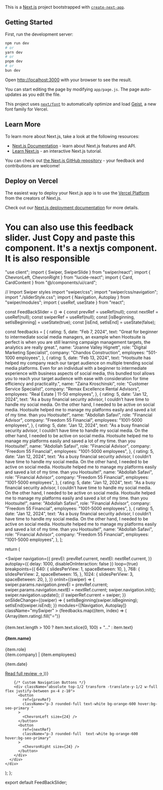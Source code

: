 This is a [Next.js](https://nextjs.org) project bootstrapped with [`create-next-app`](https://github.com/vercel/next.js/tree/canary/packages/create-next-app).

## Getting Started

First, run the development server:

```bash
npm run dev
# or
yarn dev
# or
pnpm dev
# or
bun dev
```

Open [http://localhost:3000](http://localhost:3000) with your browser to see the result.

You can start editing the page by modifying `app/page.js`. The page auto-updates as you edit the file.

This project uses [`next/font`](https://nextjs.org/docs/app/building-your-application/optimizing/fonts) to automatically optimize and load [Geist](https://vercel.com/font), a new font family for Vercel.

## Learn More

To learn more about Next.js, take a look at the following resources:

- [Next.js Documentation](https://nextjs.org/docs) - learn about Next.js features and API.
- [Learn Next.js](https://nextjs.org/learn) - an interactive Next.js tutorial.

You can check out [the Next.js GitHub repository](https://github.com/vercel/next.js) - your feedback and contributions are welcome!

## Deploy on Vercel

The easiest way to deploy your Next.js app is to use the [Vercel Platform](https://vercel.com/new?utm_medium=default-template&filter=next.js&utm_source=create-next-app&utm_campaign=create-next-app-readme) from the creators of Next.js.

Check out our [Next.js deployment documentation](https://nextjs.org/docs/app/building-your-application/deploying) for more details.


# You can also use this feedback slider. Just Copy and paste this component. It's a nextjs component. It is also responsible


"use client";
import { Swiper, SwiperSlide } from "swiper/react";
import { ChevronLeft, ChevronRight } from "lucide-react";
import { Card, CardContent } from "@/components/ui/card";

// Import Swiper styles
import "swiper/css";
import "swiper/css/navigation";
import "./sliderStyle.css";
import { Navigation, Autoplay } from "swiper/modules";
import { useRef, useState } from "react";

const FeedBackSlider = () => {
  const prevRef = useRef(null);
  const nextRef = useRef(null);
  const swiperRef = useRef(null);
  const [isBeginning, setIsBeginning] = useState(true);
  const [isEnd, setIsEnd] = useState(false);

  const feedbacks = [
    {
      rating: 5,
      date: "Feb 7, 2024",
      text: "Great for beginner to intermediate social media managers, an example when Hootsuite is perfect is when you are still learning campaign management targets, the analytics are really great.",
      name: "Joanne Valley Hignett",
      role: "Digital Marketing Specialist",
      company: "Chandos Construction",
      employees: "501-1000 employees",
    },
    {
      rating: 5,
      date: "Feb 13, 2024",
      text: "Hootsuite has helped my company reach our target audience on multiple trending social media platforms. Even for an individual with a beginner to intermediate experience with business aspects of social media, this bundled tool allows you to reach your target audience with ease with consideration for time efficiency and practicality.",
      name: "Zaina Kroschinski",
      role: "Customer Service Specialist",
      company: "Remax Excellence Rental Advisors",
      employees: "Real Estate | 11-50 employees",
    },
    {
      rating: 5,
      date: "Jan 12, 2024",
      text: "As a busy financial security advisor, I couldn’t have time to handle my social media. On the other hand, I needed to be active on social media. Hootsuite helped me to manage my platforms easily and saved a lot of my time. than you Hootsuite!",
      name: "Abdollah Safavi",
      role: "Financial Advisor",
      company: "Freedom 55 Financial",
      employees: "1001-5000 employees",
    },
    {
      rating: 5,
      date: "Jan 12, 2024",
      text: "As a busy financial security advisor, I couldn’t have time to handle my social media. On the other hand, I needed to be active on social media. Hootsuite helped me to manage my platforms easily and saved a lot of my time. than you Hootsuite!",
      name: "Abdollah Safavi",
      role: "Financial Advisor",
      company: "Freedom 55 Financial",
      employees: "1001-5000 employees",
    },
    {
      rating: 5,
      date: "Jan 12, 2024",
      text: "As a busy financial security advisor, I couldn’t have time to handle my social media. On the other hand, I needed to be active on social media. Hootsuite helped me to manage my platforms easily and saved a lot of my time. than you Hootsuite!",
      name: "Abdollah Safavi",
      role: "Financial Advisor",
      company: "Freedom 55 Financial",
      employees: "1001-5000 employees",
    },
    {
      rating: 5,
      date: "Jan 12, 2024",
      text: "As a busy financial security advisor, I couldn’t have time to handle my social media. On the other hand, I needed to be active on social media. Hootsuite helped me to manage my platforms easily and saved a lot of my time. than you Hootsuite!",
      name: "Abdollah Safavi",
      role: "Financial Advisor",
      company: "Freedom 55 Financial",
      employees: "1001-5000 employees",
    },
    {
      rating: 5,
      date: "Jan 12, 2024",
      text: "As a busy financial security advisor, I couldn’t have time to handle my social media. On the other hand, I needed to be active on social media. Hootsuite helped me to manage my platforms easily and saved a lot of my time. than you Hootsuite!",
      name: "Abdollah Safavi",
      role: "Financial Advisor",
      company: "Freedom 55 Financial",
      employees: "1001-5000 employees",
    },
  ];

  return (
    <div className="container mx-auto px-4 py-12 font-roboto my-10">
      <div className="relative">
        <Swiper
          navigation={{
            prevEl: prevRef.current,
            nextEl: nextRef.current,
          }}
          autoplay={{ delay: 1000, disableOnInteraction: false }}
          loop={true}
          breakpoints={{
            640: {
              slidesPerView: 1,
              spaceBetween: 10,
            },
            768: {
              slidesPerView: 2,
              spaceBetween: 15,
            },
            1024: {
              slidesPerView: 3,
              spaceBetween: 20,
            },
          }}
          onInit={(swiper) => {
            swiper.params.navigation.prevEl = prevRef.current;
            swiper.params.navigation.nextEl = nextRef.current;
            swiper.navigation.init();
            swiper.navigation.update();
            // swiperRef.current = swiper;
          }}
          onSlideChange={(swiper) => {
            setIsBeginning(swiper.isBeginning);
            setIsEnd(swiper.isEnd);
          }}
          modules={[Navigation, Autoplay]}
          className="mySwiper"
        >
          {feedbacks.map((item, index) => (
            <SwiperSlide key={index}>
              <Card className="p-1 md:p-6 shadow-lg rounded-lg text-center flex flex-col justify-center items-center h-96">
                <CardContent>
                  <div className="text-red-500 text-lg flex justify-center gap-1">
                    {Array(item.rating).fill("⭐")}
                  </div>
                  <p className="italic text-gray-600 mt-2">{item.text.length > 100 ? item.text.slice(0, 100) + "..." : item.text}</p>
                  <h4 className="font-bold mt-4">{item.name}</h4>
                  <p className="text-sm text-gray-500">
                    {item.role} <br /> {item.company} | {item.employees}
                  </p>
                  <p className="text-xs text-gray-400 mt-1">{item.date}</p>
                  <a href="#" className="text-blue-500 mt-2 hover:underline">
                    Read full review →
                  </a>
                </CardContent>
              </Card>
            </SwiperSlide>
          ))}
        </Swiper>

        {/* Custom Navigation Buttons */}
        <div className="absolute top-1/2 transform -translate-y-1/2 w-full flex justify-between px-4 z-10">
          <button
            ref={prevRef}
            className="p-3 rounded-full text-white bg-orange-600 hover:bg-seo-primary "
          >
            <ChevronLeft size={24} />
          </button>
          <button
            ref={nextRef}
            className="p-3 rounded-full  text-white bg-orange-600 hover:bg-seo-primary"
          >
            <ChevronRight size={24} />
          </button>
        </div>
      </div>
    </div>
  );
};

export default FeedBackSlider;



